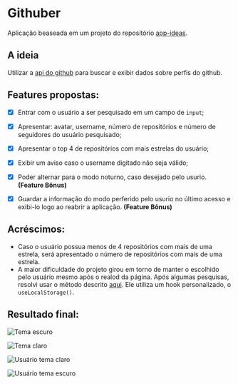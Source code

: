 # Githuber 

Aplicação beaseada em um projeto do repositório [app-ideas](https://github.com/florinpop17/app-ideas). 

## A ideia

Utilizar a [api do github](https://developer.github.com/v3/) para buscar e exibir dados sobre perfis do github. 

## Features propostas: 

- [x] Entrar com o usuário a ser pesquisado em um campo de `input`;
- [x] Apresentar: avatar, username, número de repositórios e número de seguidores do usuário pesquisado;
- [x] Apresentar o top 4 de repositórios com mais estrelas do usuário;
- [x] Exibir um aviso caso o username digitado não seja válido;
- [x] Poder alternar para o modo noturno, caso desejado pelo usurio. **(Feature Bônus)**
- [x] Guardar a informação do modo perferido pelo usurio no último acesso e exibi-lo logo ao reabrir a aplicação. **(Feature Bônus)**


## Acréscimos: 

- Caso o usuário possua menos de 4 repositórios com mais de uma estrela, será apresentado o número de repositórios com mais de uma estrela. 
- A maior dificuldade do projeto girou em torno de manter o escolhido pelo usuário mesmo após o realod da página. Após algumas pesquisas, resolvi usar o método descrito [aqui](https://markoskon.com/dark-mode-in-react/). Ele utiliza um hook personalizado, o `useLocalStorage()`. 


## Resultado final: 

![Tema escuro](https://user-images.githubusercontent.com/14362970/78850035-84793480-79ec-11ea-87cb-d0b53ba929d0.png)

![Tema claro](https://user-images.githubusercontent.com/14362970/78850064-93f87d80-79ec-11ea-9ffa-4907fb4a4ad3.png)

![Usuário tema claro](https://user-images.githubusercontent.com/14362970/78850131-ca35fd00-79ec-11ea-907c-25f208076d0d.png)

![Usuário tema escuro](https://user-images.githubusercontent.com/14362970/78850154-dde16380-79ec-11ea-9247-6f8b6a6c61c1.png)

